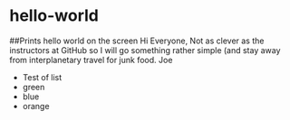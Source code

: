 # hello-world
##Prints hello world on the screen
Hi Everyone,
Not as clever as the instructors at GitHub so I will go something rather simple 
(and stay away from interplanetary travel for junk food.
Joe
* Test of list
* green 
* blue 
* orange
